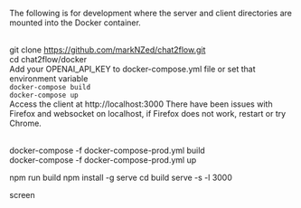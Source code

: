 The following is for development where the server and client directories are mounted into the Docker container.

<br> git clone https://github.com/markNZed/chat2flow.git
<br> cd chat2flow/docker
<br> Add your OPENAI_API_KEY to docker-compose.yml file or set that environment variable
<br> `docker-compose build`
<br> `docker-compose up`
<br> Access the client at http://localhost:3000 
There have been issues with Firefox and websocket on localhost, if Firefox does not work, restart or try Chrome.

<br> docker-compose -f docker-compose-prod.yml build
<br> docker-compose -f docker-compose-prod.yml up

npm run build
npm install -g serve
cd build
serve -s -l 3000

screen
